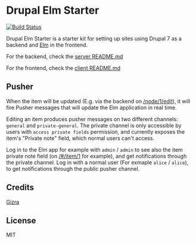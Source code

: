 # Drupal Elm Starter

[![Build Status](https://travis-ci.org/Gizra/drupal-elm-starter.svg?branch=master)](https://travis-ci.org/Gizra/drupal-elm-starter)

Drupal Elm Starter is a starter kit for setting up sites using Drupal 7 as a backend and [Elm](http://elm-lang.org/) in the frontend.

For the backend, check the [server README.md](https://github.com/Gizra/drupal-elm-starter/blob/master/server/README.md)

For the frontend, check the [client README.md](https://github.com/Gizra/drupal-elm-starter/blob/master/client/README.md)

## Pusher
When the item will be updated (E.g. via the backend on 
[/node/1/edit](http://localhost/drupal-elm-starter/server/www/node/1/edit)), 
it will fire Pusher messages that will update the Elm application in real time.

Editing an item produces pusher messages on two different channels: `general` 
and `private-general`. The private channel is only accessible by users with 
`access private fields` permission, and currently exposes the item's "Private 
note" field, which normal users can't access. 

Log in to the Elm app for example with `admin` / `admin` to see also the item
private note field (on [/#/item/1](http://localhost:3000/#/item/1) for 
example), and get notifications through the private channel.
Log in with a normal user (For exmaple `alice` / `alice`), to get notifications
through the public pusher channel.
 
## Credits

[Gizra](https://gizra.com)

## License

MIT
